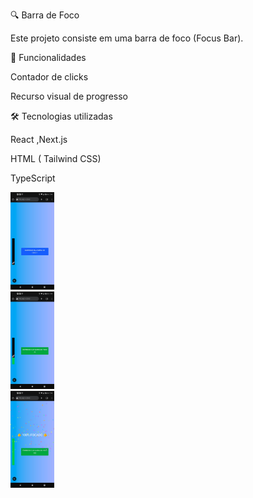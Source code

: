 🔍 Barra de Foco

Este projeto consiste em uma barra de foco (Focus Bar).

🚀 Funcionalidades

Contador de clicks



Recurso visual de progresso

🛠️ Tecnologias utilizadas

React ,Next.js

HTML ( Tailwind CSS)

TypeScript

<img src="https://github.com/gilbertojr18/barra-de-foco/blob/main/public/1.jpeg"  style="width:70px"/>
<br>
<img src="https://github.com/gilbertojr18/barra-de-foco/blob/main/public/2.jpeg" style="width:70px" />
<br>
<img src="https://github.com/gilbertojr18/barra-de-foco/blob/main/public/3.jpeg" style="width:70px" />

